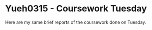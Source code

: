 # Yueh0315 - Coursework  Tuesday

Here are my same brief reports of the coursework done on Tuesday.
